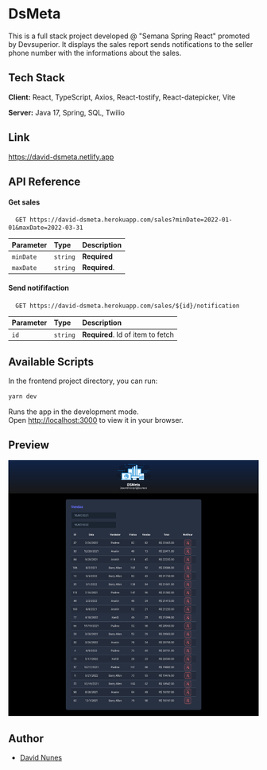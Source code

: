 # DsMeta

This is a full stack project developed @ "Semana Spring React" promoted by Devsuperior. It displays the sales report sends notifications to the seller phone number with the informations about the sales.

## Tech Stack

**Client:** React, TypeScript, Axios, React-tostify, React-datepicker, Vite

**Server:** Java 17, Spring, SQL, Twilio


## Link
https://david-dsmeta.netlify.app

## API Reference

#### Get sales

```http
  GET https://david-dsmeta.herokuapp.com/sales?minDate=2022-01-01&maxDate=2022-03-31
```

| Parameter | Type     | Description                |
| :-------- | :------- | :------------------------- |
| `minDate` | `string` | **Required** |
| `maxDate` | `string` | **Required**. |

#### Send notififaction

```http
  GET https://david-dsmeta.herokuapp.com/sales/${id}/notification
```

| Parameter | Type     | Description                       |
| :-------- | :------- | :-------------------------------- |
| `id`      | `string` | **Required**. Id of item to fetch |

## Available Scripts

In the frontend project directory, you can run:

```sh
yarn dev
```

Runs the app in the development mode.\
Open [http://localhost:3000](http://localhost:3000) to view it in your browser.

## Preview

![](project-img.jpg)

## Author

- [David Nunes](https://www.github.com/Dnuns)
